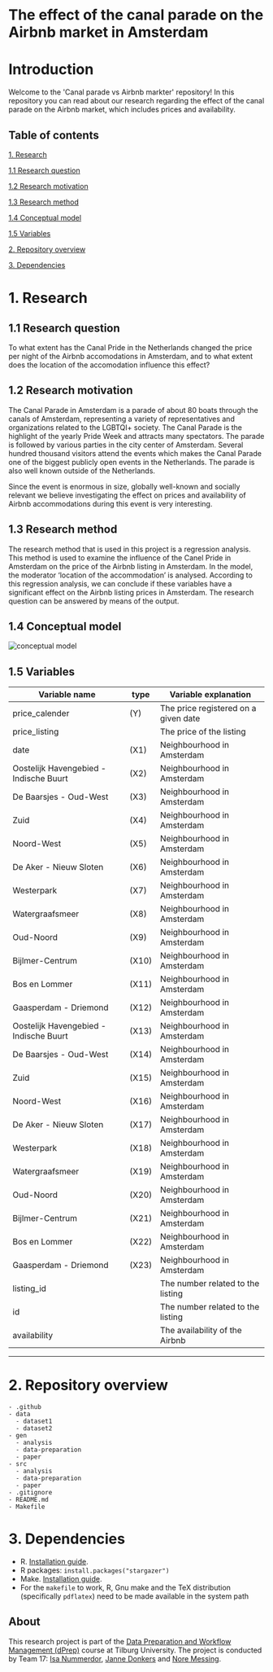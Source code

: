# The effect of the canal parade on the Airbnb market in Amsterdam

# Introduction
Welcome to the 'Canal parade vs Airbnb markter' repository! In this repository you can read about our research regarding the effect of the canal parade on the Airbnb market, which includes prices and availability. 

## Table of contents

[1. Research](https://github.com/course-dprep/team-assignment-team-17#research)

[1.1 Research question](https://github.com/course-dprep/team-assignment-team-17#research-question)

[1.2 Research motivation](https://github.com/course-dprep/team-assignment-team-17#research-motivation)

[1.3 Research method](https://github.com/course-dprep/team-assignment-team-17#research-method)

[1.4 Conceptual model](https://github.com/course-dprep/team-assignment-team-17#conceptual-model)

[1.5 Variables](https://github.com/course-dprep/team-assignment-team-17#variables)

[2. Repository overview](https://github.com/course-dprep/team-assignment-team-17#repository-overview)

[3. Dependencies](https://github.com/course-dprep/team-assignment-team-17#dependencies)


# 1. Research
## 1.1 Research question
To what extent has the Canal Pride in the Netherlands changed the price per night of the Airbnb accomodations in Amsterdam, and to what extent does the location of the accomodation influence this effect?

## 1.2 Research motivation
The Canal Parade in Amsterdam is a parade of about 80 boats through the canals of Amsterdam, representing a variety of representatives and organizations related to the LGBTQI+ society. The Canal Parade is the highlight of the yearly Pride Week and attracts many spectators. The parade is followed by various parties in the city center of Amsterdam. Several hundred thousand visitors attend the events which makes the Canal Parade one of the biggest publicly open events in the Netherlands. The parade is also well known outside of the Netherlands. 

Since the event is enormous in size, globally well-known and socially relevant we believe investigating the effect on prices and availability of Airbnb accommodations during this event is very interesting.

## 1.3 Research method
The research method that is used in this project is a regression analysis. This method is used to examine the influence of the Canel Pride in Amsterdam on the price of the Airbnb listing in Amsterdam.  In the model, the moderator ‘location of the accommodation’ is analysed. According to this regression analysis, we can conclude if these variables have a significant effect on the Airbnb listing prices in Amsterdam. The research question can be answered by means of the output. 

## 1.4 Conceptual model

![conceptual model](https://user-images.githubusercontent.com/112410933/194032510-b492862b-b152-476d-a71b-7ef28c7c783e.jpg)

## 1.5 Variables 
| **Variable name**                     | type  | **Variable explanation**              |
| --------------------------------------|-------|---------------------------------------|
| price_calender                        |  (Y)  | The price registered on a given date  |
| price_listing                         |       | The price of the listing              |
| date                                  | (X1)  | Neighbourhood in Amsterdam            |
| Oostelijk Havengebied -Indische Buurt | (X2)  | Neighbourhood in Amsterdam            |
| De Baarsjes - Oud-West                | (X3)  | Neighbourhood in Amsterdam            | 
| Zuid                                  | (X4)  | Neighbourhood in Amsterdam            |
| Noord-West                            | (X5)  | Neighbourhood in Amsterdam            |
| De Aker - Nieuw Sloten                | (X6)  | Neighbourhood in Amsterdam            |
| Westerpark                            | (X7)  | Neighbourhood in Amsterdam            |
| Watergraafsmeer                       | (X8)  | Neighbourhood in Amsterdam            |
| Oud-Noord                             | (X9)  | Neighbourhood in Amsterdam            |
| Bijlmer-Centrum                       | (X10) | Neighbourhood in Amsterdam            |
| Bos en Lommer                         | (X11) | Neighbourhood in Amsterdam            |
| Gaasperdam - Driemond                 | (X12) | Neighbourhood in Amsterdam            |
| Oostelijk Havengebied -Indische Buurt | (X13) | Neighbourhood in Amsterdam            |
| De Baarsjes - Oud-West                | (X14) | Neighbourhood in Amsterdam            |
| Zuid                                  | (X15) | Neighbourhood in Amsterdam            |
| Noord-West                            | (X16) | Neighbourhood in Amsterdam            |
| De Aker - Nieuw Sloten                | (X17) | Neighbourhood in Amsterdam            |
| Westerpark                            | (X18) | Neighbourhood in Amsterdam            |
| Watergraafsmeer                       | (X19) | Neighbourhood in Amsterdam            |
| Oud-Noord                             | (X20) | Neighbourhood in Amsterdam            |
| Bijlmer-Centrum                       | (X21) | Neighbourhood in Amsterdam            |
| Bos en Lommer                         | (X22) | Neighbourhood in Amsterdam            |
| Gaasperdam - Driemond                 | (X23) | Neighbourhood in Amsterdam            |
| listing_id                            |       | The number related to the listing     |
| id                                    |       | The number related to the listing     |
| availability                          |       | The availability of the Airbnb        |


__________________________________________________________________________________________
# 2. Repository overview
```
- .github
- data
  - dataset1
  - dataset2
- gen
  - analysis
  - data-preparation
  - paper
- src
  - analysis
  - data-preparation
  - paper
- .gitignore
- README.md
- Makefile
```

# 3. Dependencies
- R. [Installation guide](https://tilburgsciencehub.com/building-blocks/configure-your-computer/statistics-and-computation/r/).
- R packages: `install.packages("stargazer")`
- Make. [Installation guide](https://tilburgsciencehub.com/building-blocks/configure-your-computer/automation-and-workflows/make/).
- For the `makefile` to work, R, Gnu make and the TeX distribution (specifically `pdflatex`) need to be made available in the system path 

## About 

This research project is part of the [Data Preparation and Workflow Management (dPrep)](https://dprep.hannesdatta.com/) course at Tilburg University. The project is conducted by Team 17: [Isa Nummerdor](https://github.com/isanummerdor), [Janne Donkers](https://github.com/JanneDonkers) and [Nore Messing](https://github.com/Noremessing).

